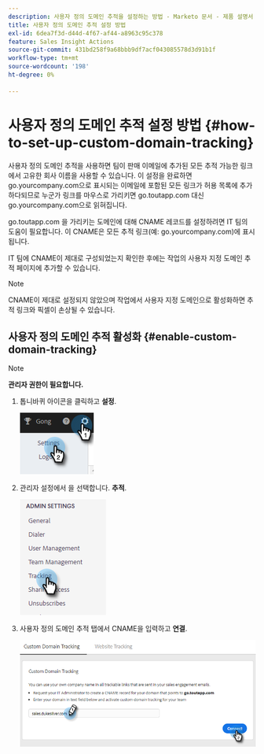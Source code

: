 ```yaml
---
description: 사용자 정의 도메인 추적을 설정하는 방법 - Marketo 문서 - 제품 설명서
title: 사용자 정의 도메인 추적 설정 방법
exl-id: 6dea7f3d-d44d-4f67-af44-a8963c95c378
feature: Sales Insight Actions
source-git-commit: 431bd258f9a68bbb9df7acf043085578d3d91b1f
workflow-type: tm+mt
source-wordcount: '198'
ht-degree: 0%

---
```


# 사용자 정의 도메인 추적 설정 방법 {#how-to-set-up-custom-domain-tracking}

사용자 정의 도메인 추적을 사용하면 팀이 판매 이메일에 추가된 모든 추적 가능한 링크에서 고유한 회사 이름을 사용할 수 있습니다. 이 설정을 완료하면 go.yourcompany.com으로 표시되는 이메일에 포함된 모든 링크가 허용 목록에 추가하다되므로 누군가 링크를 마우스로 가리키면 go.toutapp.com 대신 go.yourcompany.com으로 읽혀집니다.

go.toutapp.com 을 가리키는 도메인에 대해 CNAME 레코드를 설정하려면 IT 팀의 도움이 필요합니다. 이 CNAME은 모든 추적 링크(예: go.yourcompany.com)에 표시됩니다.

IT 팀에 CNAME이 제대로 구성되었는지 확인한 후에는 작업의 사용자 지정 도메인 추적 페이지에 추가할 수 있습니다.

>[!NOTE]
>
>CNAME이 제대로 설정되지 않았으며 작업에서 사용자 지정 도메인으로 활성화하면 추적 링크와 픽셀이 손상될 수 있습니다.

## 사용자 정의 도메인 추적 활성화 {#enable-custom-domain-tracking}

>[!NOTE]
>
>**관리자 권한이 필요합니다.**

1. 톱니바퀴 아이콘을 클릭하고 **설정**.

   ![](assets/how-to-set-up-custom-domain-tracking-1.png)

1. 관리자 설정에서 을 선택합니다. **추적**.

   ![](assets/how-to-set-up-custom-domain-tracking-2.png)

1. 사용자 정의 도메인 추적 탭에서 CNAME을 입력하고 **연결**.

   ![](assets/how-to-set-up-custom-domain-tracking-3.png)
